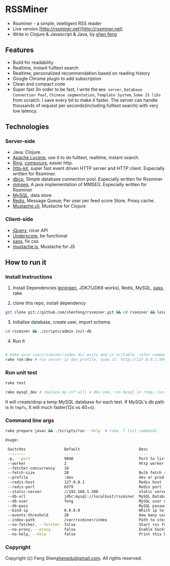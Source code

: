 # RSSMiner

* Rssminer - a simple, intelligent RSS reader
* Live version [http://rssminer.net](http://rssminer.net)
* Write in Clojure & Javascript & Java, by [shen feng](http://shenfeng.me)

## Features

* Build for readability
* Realtime, instant fulltext search
* Realtime, personalized recommendation based on reading history
* Google Chrome plugin to add subscription
* Clean and compact code
* Super fast (In order to be fast, I write the `Web server`, `Database Connection Pool`,
  `Chinese segmentation`, `Template System`, `Some JS libs` from
  scratch.  I save every bit to make it faster.  The server can handle
  thousands of request per seconds(Including fulltext search) with
  very low latency.

## Technologies

### Server-side

* Java. Clojure.
* [Apache Lucene](http://lucene.apache.org/), use it to do fulltext,
  realtime, instant search.
* [Ring](https://github.com/mmcgrana/ring),
  [compojure](https://github.com/weavejester/compojure),
  easier http.
* [http-kit](https://github.com/shenfeng/http-kit), super fast event driven HTTP
  server and HTTP client. Especially written for Rssminer.
* [dbcp](https://github.com/shenfeng/dbcp), Simple database connection
  pool. Especially written for Rssminer
* [mmseg](https://github.com/shenfeng/mmseg), A java implementation of
  MMSEG. Especially written for Rssminer
* [MySQL](http://www.mysql.com/), data store
* [Redis](http://redis.io/), Message Queue; Per user per feed score
  Store. Proxy cache.
* [Mustache.clj](https://github.com/shenfeng/mustache.clj), Mustache
  for Clojure

### Client-side
* [jQuery](http://jquery.com/), nicer API
* [Underscore](http://documentcloud.github.com/underscore/), be functional
* [sass](http://sass-lang.com/), fix css
* [mustache.js](https://github.com/janl/mustache.js), Mustache for JS

## How to run it

### Install Instructions
1. Install Dependencies
[leiningen](https://github.com/technomancy/leiningen), JDK7(JDK6 works), Redis, MySQL, [sass](http://sass-lang.com/), rake

2. clone this repo, install dependency
```sh
git clone git://github.com/shenfeng/rssminer.git && cd rssminer && lein deps
```

3. Initialize database, create user, import schema
```sh
cd rssminer && ./scripts/admin init-db
```
4. Run it

```sh

# make sure /var/rssminer/index dir exits and is writable. refer command line args for more info
rake run:dev # run server in dev profile, view it: http://127.0.0.1:9090
```
### Run unit test

```sh
rake test
```

```sh
rake mysql_dev # replace my.cnf will a dev one, run mysql in /tmp, run it after understand it.
```
It will create/drop a temp MySQL database for each test. If MySQL's db
path is in `tmpfs`, It will much faster(12s vs 40+s).


### Command line args

```sh
rake prepare javac && ./scripts/run --help  # rake -T list commands
```

```sh
Usage:

 Switches                 Default                          Desc
 --------                 -------                          ----
 -p, --port               9090                             Port to listen
 --worker                 2                                Http worker thread count
 --fetcher-concurrency    10
 --fetch-size             20                               Bulk fetch size
 --profile                :dev                             dev or prod
 --redis-host             127.0.0.1                        Redis host
 --redis-port             6379                             Redis port
 --static-server          //192.168.1.200                  static server
 --db-url                 jdbc:mysql://localhost/rssminer  MySQL Database url
 --db-user                feng                             MySQL user name
 --db-pass                                                 MySQL password
 --bind-ip                0.0.0.0                          Which ip to bind
 --events-threshold       20                               How many user feed events buffered before recompute again
 --index-path             /var/rssminer/index              Path to store lucene index
 --no-fetcher, --fetcher  false                            Start rss fetcher
 --no-proxy, --proxy      false                            Enable Socks proxy
 --no-help, --help        false                            Print this help

```

### Copyright

Copyright (c) Feng Shen<shenedu@gmail.com>. All rights reserved.
